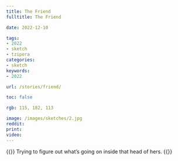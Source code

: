 ```yaml
---
title: The Friend
fulltitle: The Friend

date: 2022-12-10

tags: 
- 2022
- sketch
- tzipora
categories:
- sketch
keywords:
- 2022

url: /stories/friend/

toc: false

rgb: 115, 182, 113

image: /images/sketches/2.jpg
reddit:
print:
video:
---
```

{{<hint caption>}}
Trying to figure out what’s going on inside that head of hers.
{{</hint>}}